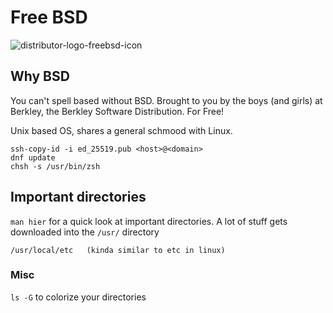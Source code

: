 # Free BSD
![distributor-logo-freebsd-icon](https://user-images.githubusercontent.com/89369559/208186073-914e60fa-5d12-4065-b27c-091799d28236.png)

## Why BSD
You can't spell based without BSD. 
Brought to you by the boys (and girls) at Berkley, the Berkley Software Distribution. For Free! 

Unix based OS, shares a general schmood with Linux.

    ssh-copy-id -i ed_25519.pub <host>@<domain>  
    dnf update
    chsh -s /usr/bin/zsh

## Important directories
`man hier` for a quick look at important directories.
A lot of stuff gets downloaded into the `/usr/` directory

    /usr/local/etc   (kinda similar to etc in linux)

### Misc
`ls -G` to colorize your directories
